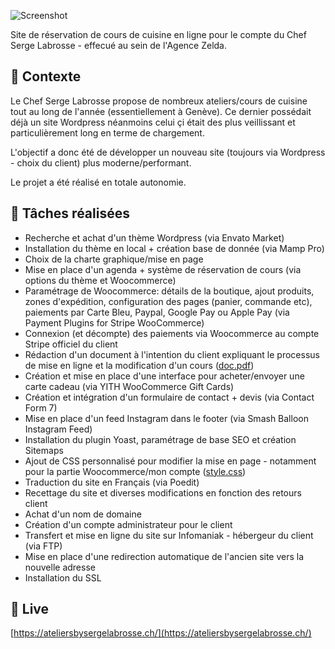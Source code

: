 
![Screenshot](screenshot.png)

Site de réservation de cours de cuisine en ligne pour le compte du Chef Serge Labrosse - effecué au sein de l'Agence Zelda.

## 📍 Contexte

Le Chef Serge Labrosse propose de nombreux ateliers/cours de cuisine tout au long de l'année (essentiellement à Genève). Ce dernier possédait déjà un site Wordpress néanmoins celui çi était des plus veillissant et particulièrement long en terme de chargement. 

L'objectif a donc été de développer un nouveau site (toujours via Wordpress - choix du client) plus moderne/performant. 

Le projet a été réalisé en totale autonomie.

## 📝 Tâches réalisées

- Recherche et achat d'un thème Wordpress (via Envato Market)
- Installation du thème en local + création base de donnée (via Mamp Pro) 
- Choix de la charte graphique/mise en page
- Mise en place d'un agenda + système de réservation de cours (via options du thème et Woocommerce)
- Paramétrage de Woocommerce: détails de la boutique, ajout produits, zones d'expédition, configuration des pages (panier, commande etc), paiements par Carte Bleu, Paypal, Google Pay ou Apple Pay (via Payment Plugins for Stripe WooCommerce)
- Connexion (et décompte) des paiements via Woocommerce au compte Stripe officiel du client
- Rédaction d'un document à l'intention du client expliquant le processus de mise en ligne et la modification d'un cours ([doc.pdf](https://github.com/idrissdiakite/ateliers-wordpress/tree/main/documentation/doc.pdf))
- Création et mise en place d'une interface pour acheter/envoyer une carte cadeau (via YITH WooCommerce Gift Cards)
- Création et intégration d'un formulaire de contact + devis (via Contact Form 7)
- Mise en place d'un feed Instagram dans le footer (via Smash Balloon Instagram Feed)
- Installation du plugin Yoast, paramétrage de base SEO et création Sitemaps
- Ajout de CSS personnalisé pour modifier la mise en page - notamment pour la partie Woocommerce/mon compte ([style.css](https://github.com/idrissdiakite/jeu-prends-le-bus-nuxt/tree/main/css/style.css))
- Traduction du site en Français (via Poedit)
- Recettage du site et diverses modifications en fonction des retours client
- Achat d'un nom de domaine
- Création d'un compte administrateur pour le client
- Transfert et mise en ligne du site sur Infomaniak - hébergeur du client (via FTP)
- Mise en place d'une redirection automatique de l'ancien site vers la nouvelle adresse
- Installation du SSL

## 💫 Live

[https://ateliersbysergelabrosse.ch/](https://ateliersbysergelabrosse.ch/)
